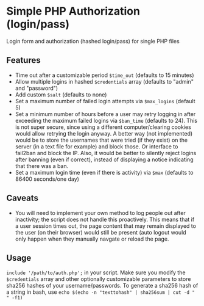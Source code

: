 # Simple PHP Authorization (login/pass)
Login form and authorization (hashed login/pass) for single PHP files

## Features
- Time out after a customizable period `$time_out` (defaults to 15 minutes)
- Allow multiple logins in hashed `$credentials` array (defaults to "admin" and "password")
- Add custom `$salt` (defaults to none)
- Set a maximum number of failed login attempts via `$max_logins` (default 5)
- Set a minimum number of hours before a user may retry logging in after exceeding the maximum failed logins via `$ban_time` (defaults to 24). This is not super secure, since using a different computer/clearing cookies would allow retrying the login anyway. A better way (not implemented) would be to store the usernames that were tried (if they exist) on the server (in a text file for example) and block those. Or interface to fail2ban and block the IP. Also, it would be better to silently reject logins after banning (even if correct), instead of displaying a notice indicating that there was a ban. 
- Set a maximum login time (even if there is activity) via `$max` (defaults to 86400 seconds/one day)

## Caveats
- You will need to implement your own method to log people out after inactivity; the script does not handle this proactively. This means that if a user session times out, the page content that may remain displayed to the user (on their browser) would still be present (auto logout would only happen when they manually navgate or reload the page.

## Usage
`include '/path/to/auth.php';` in your script. Make sure you modify the `$credentials` array and other optionally customizable parameters to store sha256 hashes of your username/passwords. To generate a sha256 hash of a string in bash, use `echo $(echo -n "texttohash" | sha256sum | cut -d " " -f1)`
